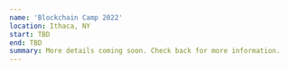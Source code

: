 ```yaml
---
name: 'Blockchain Camp 2022'
location: Ithaca, NY
start: TBD
end: TBD
summary: More details coming soon. Check back for more information.
---
```

